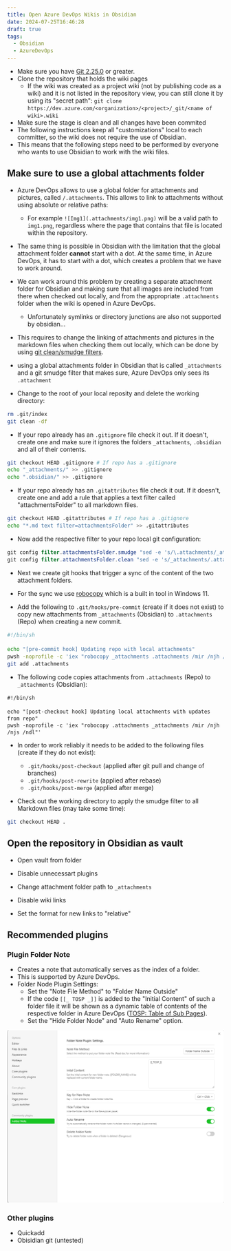 ```yaml
---
title: Open Azure DevOps Wikis in Obsidian
date: 2024-07-25T16:46:28
draft: true
tags:
  - Obsidian
  - AzureDevOps
---
```


- Make sure you have [Git 2.25.0](https://git-scm.com/downloads) or greater.
- Clone the repository that holds the wiki pages
    - If the wiki was created as a project wiki (not by publishing code as a wiki) and it is not listed in the repository view, you can still clone it by using its "secret path": `git clone https://dev.azure.com/<organization>/<project>/_git/<name of wiki>.wiki`
- Make sure the stage is clean and all changes have been commited
-  The following instructions keep all "customizations" local to each committer, so the wiki does not require the use of Obsidian.
- This means that the following steps need to be performed by everyone who wants to use Obsidian to work with the wiki files.

## Make sure to use a global attachments folder

- Azure DevOps allows to use a global folder for attachments and pictures, called `/.attachments`. This allows to link to attachments without using absolute or relative paths:
    - For example `![Img1](.attachments/img1.png)` will be a valid path to `img1.png`, regardless where the page that contains that file is located within the repository.
- The same thing is possible in Obsidian with the limitation that the global attachment folder **cannot** start with a dot. At the same time, in Azure DevOps, it has to start with a dot, which creates a problem that we have to work around.

- We can work around this problem by creating a separate attachment folder for Obsidian and making sure that all images are included from there when checked out locally, and from the appropriate `.attachments` folder when the wiki is opened in Azure DevOps.
    - Unfortunately symlinks or directory junctions are also not supported by obsidian...
- This requires to change the linking of attachments and pictures in the markdown files when checking them out locally, which can be done by using [git clean/smudge filters](https://medium.com/@dimst23/a-hidden-gem-of-git-clean-smudge-filter-6c27bee20081).
- using a global attachments folder in Obsidian that is called `_attachments` and a git smudge filter that makes sure, Azure DevOps only sees its `.attachment`

- Change to the root of your local reposity and delete the working directory:

```bash
rm .git/index
git clean -df
```

- If your repo already has an `.gitignore` file check it out. If it doesn't, create one and make sure it ignores the folders `_attachments`, `.obsidian` and all of their contents.

```bash
git checkout HEAD .gitignore # If repo has a .gitignore
echo "_attachments/" >> .gitignore
echo ".obsidian/" >> .gitignore
```

- If your repo already has an `.gitattributes` file check it out. If it doesn't, create one and add a rule that applies a text filter called "attachmentsFolder" to all markdown files.

```bash
git checkout HEAD .gitattributes # If repo has a .gitignore
echo "*.md text filter=attachmentsFolder" >> .gitattributes
```

- Now add the respective filter to your repo local git configuration:

```powershell
git config filter.attachmentsFolder.smudge "sed -e 's/\.attachments/_attachments/g'"
git config filter.attachmentsFolder.clean "sed -e 's/_attachments/.attachments/g'"
```

- Next we create git hooks that trigger a sync of the content of the two attachment folders.
- For the sync we use [robocopy](https://learn.microsoft.com/de-de/windows-server/administration/windows-commands/robocopy) which is a built in tool in Windows 11.

- Add the following to `.git/hooks/pre-commit` (create if it does not exist) to copy new attachments from `_attachments` (Obsidian) to `.attachments` (Repo) when creating a new commit.

```bash
#!/bin/sh

echo "[pre-commit hook] Updating repo with local attachments"
pwsh -noprofile -c 'iex "robocopy _attachments .attachments /mir /njh /njs /ndl"'
git add .attachments
```

- The following code copies attachments from `.attachments` (Repo) to `_attachments` (Obsidian):

```shell
#!/bin/sh

echo "[post-checkout hook] Updating local attachments with updates from repo"
pwsh -noprofile -c 'iex "robocopy .attachments _attachments /mir /njh /njs /ndl"'
```

- In order to work reliably it needs to be added to the following files (create if they do not exist):
    - `.git/hooks/post-checkout` (applied after git pull and change of branches)
    - `.git/hooks/post-rewrite` (applied after rebase)
    - `.git/hooks/post-merge` (applied after merge)

- Check out the working directory to apply the smudge filter to all Markdown files (may take some time):

```bash
git checkout HEAD .
```

## Open the repository in Obsidian as vault

- Open vault from folder
- Disable unnecessart plugins

- Change attachment folder path to  `_attachments` 
- Disable wiki links
- Set the format for new links to "relative"

## Recommended plugins

### Plugin Folder Note

- Creates a note that automatically serves as the index of a folder. 
- This is supported by Azure DevOps.
- Folder Node Plugin Settings:
    - Set the "Note File Method" to "Folder Name Outside"
    - If the code `[[_ TOSP _]]` is added to the "Initial Content" of such a folder file it will be shown as a dynamic table of contents of the respective folder in Azure DevOps ([TOSP: Table of Sub Pages](https://learn.microsoft.com/en-us/azure/devops/project/wiki/markdown-guidance?view=azure-devops#add-a-subpages-table)).
    - Set the "Hide Folder Node" and "Auto Rename" option.

![Screenshot Folder Note.png](/static/ScreenshotFolderNote.png)


### Other plugins

- Quickadd
- Obisidian git (untested)